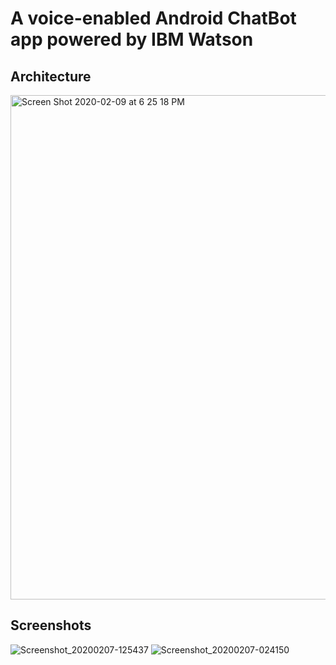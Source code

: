 # A voice-enabled Android ChatBot app powered by IBM Watson

## Architecture

<img width="807" alt="Screen Shot 2020-02-09 at 6 25 18 PM" src="https://user-images.githubusercontent.com/15332386/74103942-b7788680-4b69-11ea-8bb0-f0303d7dfe08.png">

## Screenshots
![Screenshot_20200207-125437](https://user-images.githubusercontent.com/15332386/74103704-c52d0c80-4b67-11ea-80b7-3c386912b641.jpg)
![Screenshot_20200207-024150](https://user-images.githubusercontent.com/15332386/74103701-c3634900-4b67-11ea-8317-4f6747ab0e48.jpg)




